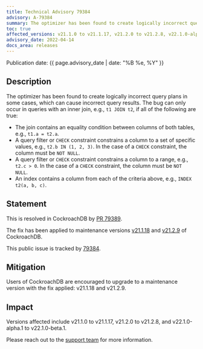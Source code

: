 ```yaml
---
title: Technical Advisory 79384
advisory: A-79384
summary: The optimizer has been found to create logically incorrect query plans in some cases.
toc: true
affected_versions: v21.1.0 to v21.1.17, v21.2.0 to v21.2.8, v22.1.0-alpha.1 to v22.1.0-beta.1
advisory_date: 2022-04-14
docs_area: releases
---
```


Publication date: {{ page.advisory_date | date: "%B %e, %Y" }}

## Description

The optimizer has been found to create logically incorrect query plans in some cases, which can cause incorrect query results. The bug can only occur in queries with an inner join, e.g., `t1 JOIN t2`, if all of the following are true:

  - The join contains an equality condition between columns of both tables, e.g., `t1.a = t2.a`.
  - A query filter or `CHECK` constraint constrains a column to a set of specific values, e.g., `t2.b IN (1, 2, 3)`. In the case of a `CHECK` constraint, the column must be `NOT NULL`.
  - A query filter or `CHECK` constraint constrains a column to a range, e.g., `t2.c > 0`. In the case of a `CHECK` constraint, the column must be `NOT NULL`.
  - An index contains a column from each of the criteria above, e.g., `INDEX t2(a, b, c)`.

## Statement

This is resolved in CockroachDB by [PR 79389](https://github.com/cockroachdb/cockroach/pull/79389).

The fix has been applied to maintenance versions [v21.1.18](https://www.cockroachlabs.com/releases/v21.1#v21-1-18) and [v21.2.9](https://www.cockroachlabs.com/docs/releases/v21.2#v21-2-9) of CockroachDB.

This public issue is tracked by [79384](https://github.com/cockroachdb/cockroach/issues/79384).

## Mitigation

Users of CockroachDB are encouraged to upgrade to a maintenance version with the fix applied: v21.1.18 and v21.2.9.

## Impact

Versions affected include v21.1.0 to v21.1.17, v21.2.0 to v21.2.8, and v22.1.0-alpha.1 to v22.1.0-beta.1.

Please reach out to the [support team](https://support.cockroachlabs.com/) for more information.
